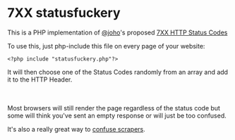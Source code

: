 # 7XX statusfuckery
This is a PHP implementation of [@joho](https://github.com/joho)'s proposed [7XX HTTP Status Codes](https://github.com/joho/7XX-rfc)

To use this, just php-include this file on every page of your website:

```<?php include "statusfuckery.php"?>```

It will then choose one of the Status Codes randomly from an array and add it to the HTTP Header.

<br><br>
Most browsers will still render the page regardless of the status code but some will think you've sent an empty response or will just be too confused.

It's also a really great way to [confuse scrapers](https://www.youtube.com/watch?v=I3pNLB3Cq24).
